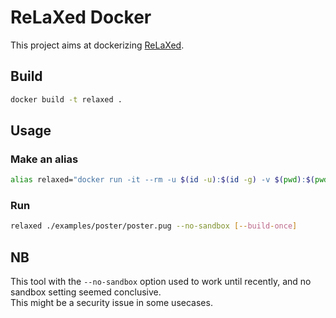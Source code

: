 # ReLaXed Docker

This project aims at dockerizing [ReLaXed](https://github.com/RelaxedJS/ReLaXed).

## Build

```sh
docker build -t relaxed .
```

## Usage

### Make an alias

```sh
alias relaxed="docker run -it --rm -u $(id -u):$(id -g) -v $(pwd):$(pwd) -w $(pwd) --name relaxed relaxed $@"
```

### Run

```sh
relaxed ./examples/poster/poster.pug --no-sandbox [--build-once]
```

## NB
This tool with the `--no-sandbox` option used to work until recently, and no sandbox setting seemed conclusive.  
This might be a security issue in some usecases.
